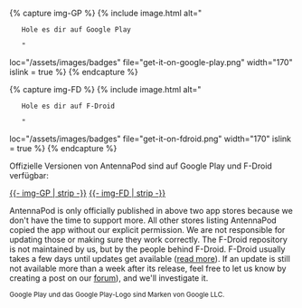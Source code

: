 {% capture img-GP %} {% include image.html alt="

       Hole es dir auf Google Play

       "

loc="/assets/images/badges" file="get-it-on-google-play.png" width="170" islink = true %} {% endcapture %}

{% capture img-FD %} {% include image.html alt="

       Hole es dir auf F-Droid

       "

loc="/assets/images/badges" file="get-it-on-fdroid.png" width="170" islink = true %} {% endcapture %}

Offizielle Versionen von AntennaPod sind auf Google Play und F-Droid verfügbar:

<a href="https://play.google.com/store/apps/details?id=de.danoeh.antennapod" target="_blank">{{- img-GP | strip -}}</a> <a href="https://f-droid.org/packages/de.danoeh.antennapod" target="_blank">{{- img-FD | strip -}}</a>

AntennaPod is only officially published in above two app stores because we don't have the time to support more. All other stores listing AntennaPod copied the app without our explicit permission. We are not responsible for updating those or making sure they work correctly. The F-Droid repository is not maintained by us, but by the people behind F-Droid. F-Droid usually takes a few days until updates get available ([read more](/documentation/general/f-droid)). If an update is still not available more than a week after its release, feel free to let us know by creating a post on our [forum](https://forum.antennapod.org/)), and we'll investigate it.

<small>Google Play und das Google Play-Logo sind Marken von Google LLC.</small>
